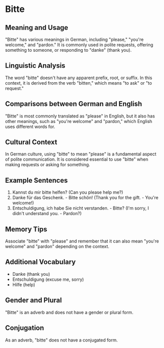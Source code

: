 # Bitte
## Meaning and Usage
"Bitte" has various meanings in German, including "please," "you're welcome," and "pardon." It is commonly used in polite requests, offering something to someone, or responding to "danke" (thank you).

## Linguistic Analysis
The word "bitte" doesn't have any apparent prefix, root, or suffix. In this context, it is derived from the verb "bitten," which means "to ask" or "to request."

## Comparisons between German and English
"Bitte" is most commonly translated as "please" in English, but it also has other meanings, such as "you're welcome" and "pardon," which English uses different words for.

## Cultural Context
In German culture, using "bitte" to mean "please" is a fundamental aspect of polite communication. It is considered essential to use "bitte" when making requests or asking for something.

## Example Sentences
1. Kannst du mir bitte helfen? (Can you please help me?)
2. Danke für das Geschenk. - Bitte schön! (Thank you for the gift. - You're welcome!)
3. Entschuldigung, ich habe Sie nicht verstanden. - Bitte? (I'm sorry, I didn't understand you. - Pardon?)

## Memory Tips
Associate "bitte" with "please" and remember that it can also mean "you're welcome" and "pardon" depending on the context.

## Additional Vocabulary
- Danke (thank you)
- Entschuldigung (excuse me, sorry)
- Hilfe (help)

## Gender and Plural
"Bitte" is an adverb and does not have a gender or plural form.

## Conjugation
As an adverb, "bitte" does not have a conjugated form.